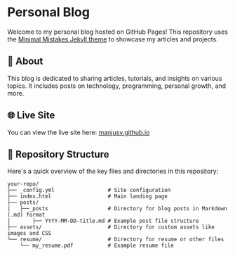 # Personal Blog

Welcome to my personal blog hosted on GitHub Pages! This repository uses the [Minimal Mistakes Jekyll theme](https://mmistakes.github.io/minimal-mistakes/) to showcase my articles and projects.

## 📝 About

This blog is dedicated to sharing articles, tutorials, and insights on various topics. It includes posts on technology, programming, personal growth, and more.

## 🌐 Live Site

You can view the live site here: [manjusv.github.io](https://manjusv.github.io/)

## 📂 Repository Structure

Here's a quick overview of the key files and directories in this repository:

```plaintext
your-repo/
├── _config.yml                 # Site configuration
├── index.html                  # Main landing page
├── posts/  
|   ├──_posts                   # Directory for blog posts in Markdown (.md) format
│       ├── YYYY-MM-DD-title.md # Example post file structure
├── assets/                     # Directory for custom assets like images and CSS
└── resume/                     # Directory for resume or other files
    └── my_resume.pdf           # Example resume file
